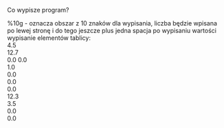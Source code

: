 Co wypisze program?

%10g - oznacza obszar z 10 znaków dla wypisania, liczba będzie wpisana po lewej stronę i do tego jeszcze plus jedna spacja po wypisaniu wartości 
wypisanie elementów tablicy:    
      4.5        
      12.7       
       0.0
       0.0          
       1.0          
       0.0          
       0.0                 
       0.0          
      12.3          
       3.5          
       0.0           
       0.0              
